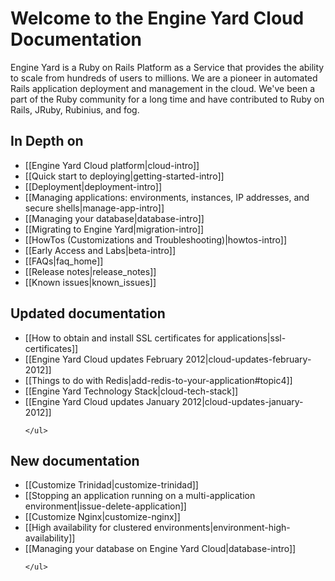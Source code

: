 # Welcome to the Engine Yard Cloud Documentation

Engine Yard is a Ruby on Rails Platform as a Service that provides the ability to scale from hundreds of users to millions. We are a pioneer in automated Rails application deployment and management in the cloud. We've been a part of the Ruby community for a long time and have contributed to Ruby on Rails, JRuby, Rubinius, and fog.

## In Depth on
* [[Engine Yard Cloud platform|cloud-intro]]
* [[Quick start to deploying|getting-started-intro]]
* [[Deployment|deployment-intro]]
* [[Managing applications: environments, instances, IP addresses, and secure shells|manage-app-intro]]
* [[Managing your database|database-intro]]
* [[Migrating to Engine Yard|migration-intro]]
* [[HowTos (Customizations and Troubleshooting)|howtos-intro]]
* [[Early Access and Labs|beta-intro]]
* [[FAQs|faq_home]]
* [[Release notes|release_notes]]
* [[Known issues|known_issues]]

<div class="split">
  <div class="col col-first">
    <h2>Updated documentation</h2>
    <ul>
  	     <li>
	      [[How to obtain and install SSL certificates for applications|ssl-certificates]]
	     </li>
	     <li>
	      [[Engine Yard Cloud updates February 2012|cloud-updates-february-2012]]
	     </li>
	     <li>
		  [[Things to do with Redis|add-redis-to-your-application#topic4]]
		 </li>
		 <li>
	      [[Engine Yard Technology Stack|cloud-tech-stack]]
	     </li>
	     <li>
	      [[Engine Yard Cloud updates January 2012|cloud-updates-january-2012]]
	     </li>	
	     
			         	 	
    </ul>   

  </div>
  
  <div class="col col-last">
    <h2>New documentation</h2>
    <ul> 
	   	 <li>
	      [[Customize Trinidad|customize-trinidad]]
	     </li>
	     <li>
	     [[Stopping an application running on a multi-application environment|issue-delete-application]]
	    </li>
	    <li>
		 [[Customize Nginx|customize-nginx]]
	    </li>  	  
	    <li>
         [[High availability for clustered environments|environment-high-availability]]
        </li>
	    <li>
	     [[Managing your database on Engine Yard Cloud|database-intro]]
	    </li>
           
    </ul>
  </div>
</div>
